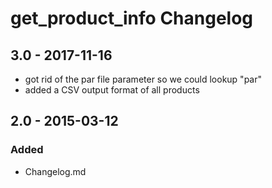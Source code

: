 
# get_product_info Changelog

## 3.0 - 2017-11-16
  * got rid of the par file parameter so we could lookup "par"
  * added a CSV output format of all products

## 2.0 - 2015-03-12
### Added
  * Changelog.md
